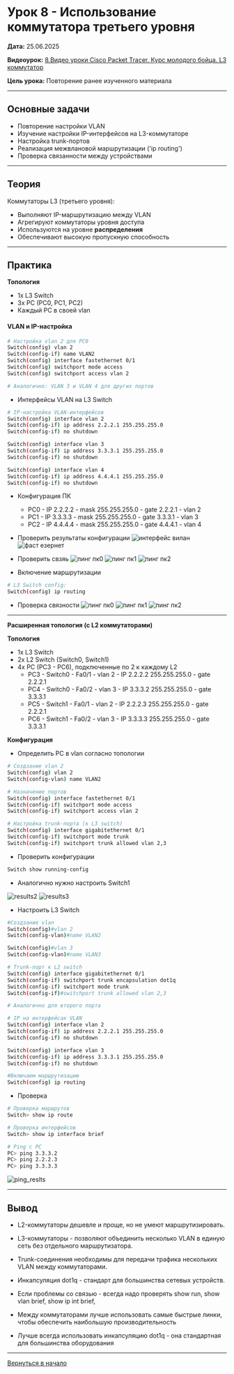 # Урок 8 - Использование коммутатора третьего уровня

**Дата:** 25.06.2025

**Видеоурок:** [8.Видео уроки Cisco Packet Tracer. Курс молодого бойца. L3 коммутатор](https://vkvideo.ru/playlist/-32477510_12/video-32477510_456239179)

**Цель урока:** Повторение ранее изученного материала

---

## Основные задачи 
- Повторение настройки VLAN
- Изучение настройки IP-интерфейсов на L3-коммутаторе
- Настройка trunk-портов
- Реализация межвлановой маршрутизации ('ip routing')
- Проверка связанности между устройствами

---

## Теория
Коммутаторы L3 (третьего уровня):

- Выполняют IP-маршрутизацию между VLAN
- Агрегируют коммутаторы уровня доступа
- Используются на уровне **распределения**
- Обеспечивают высокую пропускную способность

---

## Практика

**Топология**
- 1х L3 Switch
- 3х PC (PC0, PC1, PC2)
- Каждый PC в своей vlan

#### VLAN и IP-настройка

```bash
# Настройка vlan 2 для PC0
Switch(config) vlan 2
Switch(config-if) name VLAN2
Switch(config) interface fastethernet 0/1
Switch(config) switchport mode access
Switch(config) switchport access vlan 2

# Аналогично: VLAN 3 и VLAN 4 для других портов
```

- Интерфейсы VLAN на L3 Switch
```bash
# IP-настройка VLAN-интерфейсов
Switch(config) interface vlan 2
Switch(config-if) ip address 2.2.2.1 255.255.255.0
Switch(config-if) no shutdown

Switch(config) interface vlan 3
Switch(config-if) ip address 3.3.3.1 255.255.255.0
Switch(config-if) no shutdown

Switch(config) interface vlan 4
Switch(config-if) ip address 4.4.4.1 255.255.255.0
Switch(config-if) no shutdown
```

- Конфигурация ПК
  - PC0 - IP 2.2.2.2  -  mask 255.255.255.0 - gate 2.2.2.1 - vlan 2 
  - PC1 - IP 3.3.3.3  -  mask 255.255.255.0 - gate 3.3.3.1 - vlan 3 
  - PC2 - IP 4.4.4.4  -  mask 255.255.255.0 - gate 4.4.4.1 - vlan 4 

- Проверить результаты конфигурации
![интерфейс вилан](./screenshots/config_vlan.png)
![фаст езернет](./screenshots/config_f-e.png)

- Проверить свзяь
![пинг пк0](./screenshots/pc0_ping.png)
![пинг пк1](./screenshots/pc1_ping.png)
![пинг пк2](./screenshots/pc2_ping.png)

- Включение маршрутизации
```bash
# L3 Switch config:
Switch(config) ip routing
```
- Проверка связности
![пинг пк0](./screenshots/pc0_ping2.png)
![пинг пк1](./screenshots/pc1_ping2.png)
![пинг пк2](./screenshots/pc2_ping2.png)

---

**Расширенная топология (с L2 коммутаторами)**

**Топология**
- 1х L3 Switch
- 2х L2 Switch (Switch0, Switch1)
- 4x PC (PC3 - PC6), подключенные по 2 к каждому L2
  - PC3 - Switch0 - Fa0/1 - vlan 2 - IP 2.2.2.2 255.255.255.0 - gate 2.2.2.1
  - PC4 - Switch0 - Fa0/2 - vlan 3 - IP 3.3.3.2 255.255.255.0 - gate 3.3.3.1
  - PC5 - Switch1 - Fa0/1 - vlan 2 - IP 2.2.2.3 255.255.255.0 - gate 2.2.2.1
  - PC6 - Switch1 - Fa0/2 - vlan 3 - IP 3.3.3.3 255.255.255.0 - gate 3.3.3.1

**Конфигурация**
- Определить PC в vlan согласно топологии
```bash
# Создзание vlan 2
Switch(config) vlan 2
Switch(config-vlan) name VLAN2

# Назначение портов
Switch(config) interface fastethernet 0/1
Switch(config-if) switchport mode access
Switch(config-if) switchport access vlan 2

# Настройка trunk-порта (к L3 switch)
Switch(config) interface gigabitethernet 0/1
Switch(config-if) switchport mode trunk
Switch(config-if) switchport trunk allowed vlan 2,3

```
- Проверить конфигурации
```bash
Switch show running-config
```
- Аналогично нужно настроить Switch1

![results2](./screenshots/int_config1.png)
![results3](./screenshots/int_config2.png)

- Настроить L3 Switch
```bash
#Создзание vlan 
Switch(config)#vlan 2
Switch(config-vlan)#name VLAN2

Switch(config)#vlan 3
Switch(config-vlan)#name VLAN3

# Trunk-порт к L2 switch
Switch(config) interface gigabitethernet 0/1
Switch(config-if) switchport trunk encapsulation dot1q 
Switch(config-if) switchport mode trunk
Switch(config-if)#switchport trunk allowed vlan 2,3

# Аналогично для второго порта

# IP на интерфейсах VLAN
Switch(config) interface vlan 2
Switch(config-if) ip address 2.2.2.1 255.255.255.0
Switch(config-if) no shutdown

Switch(config) interface vlan 3
Switch(config-if) ip address 3.3.3.1 255.255.255.0
Switch(config-if) no shutdown

#Включаем маршрутизацию
Switch(config) ip routing

```

- Проверка
```bash
# Проверка маршрутов
Switch> show ip route

# Проверка интерфейсов
Switch> show ip interface brief

# Ping с PC
PC> ping 3.3.3.2
PC> ping 2.2.2.3
PC> ping 3.3.3.3
```
![ping_reslts](./screenshots/ping_all.png)

---

## Вывод
- L2-коммутаторы дешевле и проще, но не умеют маршрутизировать.
- L3-коммутаторы - позволяют объединить несколько VLAN в единую сеть без отдельного маршрутизатора.
- Trunk-соединения необходимы для передачи трафика нескольких VLAN между коммутаторами.
- Инкапсуляция dot1q - стандарт для большинства сетевых устройств.
- Если проблемы со связью - всегда надо проверять show run, show vlan brief, show ip int brief,


- Между коммутаторами лучше использовать самые быстрые линки, чтобы обеспечить наибольшую производительность
- Лучше всегда использовать инкапсуляцию dot1q - она стандартная для большинства оборудования

---

[Вернуться в начало](../README.md)